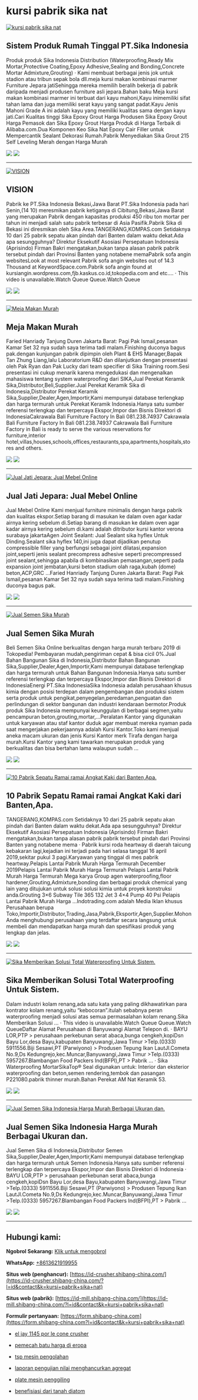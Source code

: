 # kursi pabrik sika nat

<a href="https://swt.shibang-china.com/?l=id&img&k=kursi+pabrik+sika+nat" target="_blank">![kursi pabrik sika nat](http://static.shibang-china.com/all-800x300/1313.jpg)</a>

## Sistem Produk Rumah Tinggal PT.Sika Indonesia
Produk produk Sika Indonesia Distribution (Waterproofing,Ready Mix Mortar,Protective Coating,Epoxy Adhesive,Sealing and Bonding,Concrete Mortar Admixture,Grouting)&nbsp;&#0183;&#32;Kami membuat berbagai jenis jok untuk stadion atau tribun sepak bola dll.meja kursi makan kombinasi marmer Furniture Jepara jatiSehingga mereka memilih beralih bekerja di pabrik daripada menjadi produsen furniture asli jepara.Bahan baku Meja kursi makan kombinasi marmer ini terbuat dari kayu mahoni,Kayu inimemiliki sifat tahan lama dan juga memiliki serat kayu yang sangat padat.Kayu Jenis Mahoni Grade A ini adalah kayu yang memiliki kualitas sama dengan kayu jati.Cari Kualitas tinggi Sika Epoxy Grout Harga Produsen Sika Epoxy Grout Harga Pemasok dan Sika Epoxy Grout Harga Produk di Harga Terbaik di Alibaba.com.Dua Komponen Keo Sika Nat Epoxy Cair Filler untuk Mempercantik Sealant Dekorasi Rumah.Pabrik Menyediakan Sika Grout 215 Self Leveling Merah dengan Harga Murah


<a href="https://whatsapp.shibangsoft.com/WhatsApp.php" target="_blank" title="WhatsApp">![](http://static.shibang-china.com/icon/whatsapp.png)</a> <a href="https://swt.shibang-china.com/?l=id&icon&k=kursi+pabrik+sika+nat" target="_blank">![](http://static.shibang-china.com/icon/chat-id.png)</a>

---

<a href="https://swt.shibang-china.com/?l=id&img&k=kursi+pabrik+sika+nat" target="_blank">![VISION](http://static.shibang-china.com/all-800x300/573.jpg)</a>

## VISION
Pabrik ke PT.Sika Indonesia Bekasi,Jawa Barat PT.Sika Indonesia pada hari Senin,(14 10) meresmikan pabrik ketiganya di Cibitung,Bekasi,Jawa Barat yang merupakan Pabrik dengan kapasitas produksi 450 ribu ton mortar per tahun ini menjadi salah satu pabrik terbesar di Asia Pasifik.Pabrik Sika di Bekasi ini diresmikan oleh Sika Area.TANGERANG,KOMPAS.com Setidaknya 10 dari 25 pabrik sepatu akan pindah dari Banten dalam waktu dekat.Ada apa sesungguhnya? Direktur Eksekutif Asosiasi Persepatuan Indonesia (Aprisindo) Firman Bakri mengatakan,bukan tanpa alasan pabrik pabrik tersebut pindah dari Provinsi Banten yang notabene memaPabrik sofa angin websitesLook at most relevant Pabrik sofa angin websites out of 14.3 Thousand at KeywordSpace.com.Pabrik sofa angin found at kursiangin.wordpress.com,fjb.kaskus.co.id,tokopedia.com and etc.…&nbsp;&#0183;&#32;This video is unavailable.Watch Queue Queue.Watch Queue


<a href="https://whatsapp.shibangsoft.com/WhatsApp.php" target="_blank" title="WhatsApp">![](http://static.shibang-china.com/icon/whatsapp.png)</a> <a href="https://swt.shibang-china.com/?l=id&icon&k=kursi+pabrik+sika+nat" target="_blank">![](http://static.shibang-china.com/icon/chat-id.png)</a>

---

<a href="https://swt.shibang-china.com/?l=id&img&k=kursi+pabrik+sika+nat" target="_blank">![Meja Makan Murah](http://static.shibang-china.com/all-800x300/596.jpg)</a>

## Meja Makan Murah
Faried Hanriady Tanjung Duren Jakarta Barat: Pagi Pak Ismail,pesanan Kamar Set 32 nya sudah saya terima tadi malam.Finishing duconya bagus pak.dengan kunjungan pabrik dipimpin oleh Plant &amp; EHS Manager,Bapak Tan Zhung Liang,lalu Laboratorium R&amp;D dan dilanjutkan dengan presentasi oleh Pak Ryan dan Pak Lucky dari team specifier di Sika Training room.Sesi presentasi ini cukup menarik karena mengedukasi dan mengenalkan mahasiswa tentang system waterproofing dari SIKA,Jual Perekat Keramik Sika,Distributor,Beli,Supplier.Jual Perekat Keramik Sika di Indonesia,Distributor Perekat Keramik Sika,Supplier,Dealer,Agen,Importir,Kami mempunyai database terlengkap dan harga termurah untuk Perekat Keramik Indonesia.Hanya satu sumber referensi terlengkap dan terpercaya Ekspor,Impor dan Bisnis Direktori di IndonesiaCakrawala Bali Furniture Factory In Bali 081.238.74937 Cakrawala Bali Furniture Factory In Bali 081.238.74937 Cakrawala Bali Furniture Factory in Bali is ready to serve the various reservations for furniture,interior hotel,villas,houses,schools,offices,restaurants,spa,apartments,hospitals,stores and others.


<a href="https://whatsapp.shibangsoft.com/WhatsApp.php" target="_blank" title="WhatsApp">![](http://static.shibang-china.com/icon/whatsapp.png)</a> <a href="https://swt.shibang-china.com/?l=id&icon&k=kursi+pabrik+sika+nat" target="_blank">![](http://static.shibang-china.com/icon/chat-id.png)</a>

---

<a href="https://swt.shibang-china.com/?l=id&img&k=kursi+pabrik+sika+nat" target="_blank">![Jual Jati Jepara: Jual Mebel Online](http://static.shibang-china.com/all-800x300/775.jpg)</a>

## Jual Jati Jepara: Jual Mebel Online
Jual Mebel Online Kami menjual furniture minimalis dengan harga pabrik dan kualitas ekspor.Setiap barang di masukan ke dalam oven agar kadar airnya kering sebelum di.Setiap barang di masukan ke dalam oven agar kadar airnya kering sebelum di.kami adalah ditributor kursi kantor verona surabaya jakartaAgen Joint Sealant: Jual Sealant sika hyflex Untuk Dinding.Sealant sika hyflex 140,ini juga dapat dijadikan penutup compressible filler yang berfungsi sebagai joint dilatasi,expansion joint,seperti jenis sealant precompress adhesive seperti precompressed joint sealant,sehingga apabila di kombinasikan pemasangan,seperti pada expansion joint jembatan,kursi beton stadium olah raga,kubah (dome) beton,ACP,GRC …Faried Hanriady Tanjung Duren Jakarta Barat: Pagi Pak Ismail,pesanan Kamar Set 32 nya sudah saya terima tadi malam.Finishing duconya bagus pak.


<a href="https://whatsapp.shibangsoft.com/WhatsApp.php" target="_blank" title="WhatsApp">![](http://static.shibang-china.com/icon/whatsapp.png)</a> <a href="https://swt.shibang-china.com/?l=id&icon&k=kursi+pabrik+sika+nat" target="_blank">![](http://static.shibang-china.com/icon/chat-id.png)</a>

---

<a href="https://swt.shibang-china.com/?l=id&img&k=kursi+pabrik+sika+nat" target="_blank">![Jual Semen Sika Murah](http://static.shibang-china.com/all-800x300/453.jpg)</a>

## Jual Semen Sika Murah
Beli Semen Sika Online berkualitas dengan harga murah terbaru 2019 di Tokopedia! Pembayaran mudah,pengiriman cepat &amp; bisa cicil 0%.Jual Bahan Bangunan Sika di Indonesia,Distributor Bahan Bangunan Sika,Supplier,Dealer,Agen,Importir,Kami mempunyai database terlengkap dan harga termurah untuk Bahan Bangunan Indonesia.Hanya satu sumber referensi terlengkap dan terpercaya Ekspor,Impor dan Bisnis Direktori di IndonesiaEnergi PT.Sika IndonesiaSika Indonesia adalah perusahaan khusus kimia dengan posisi terdepan dalam pengembangan dan produksi sistem serta produk untuk pengikat,penyegelan,peredaman,penguatan dan perlindungan di sektor bangunan dan industri kendaraan bermotor.Produk produk Sika Indonesia mempunyai keunggulan di berbagai segmen,yaitu pencampuran beton,grouting,mortar,…Peralatan Kantor yang digunakan untuk karyawan atau staf kantor duduk agar membuat mereka nyaman pada saat mengerjakan pekerjaannya adalah Kursi Kantor.Toko kami menjual aneka macam ukuran dan jenis Kursi Kantor merk Tirafa dengan harga murah.Kursi Kantor yang kami tawarkan merupakan produk yang berkualitas dan bisa bertahan lama walaupun sudah …


<a href="https://whatsapp.shibangsoft.com/WhatsApp.php" target="_blank" title="WhatsApp">![](http://static.shibang-china.com/icon/whatsapp.png)</a> <a href="https://swt.shibang-china.com/?l=id&icon&k=kursi+pabrik+sika+nat" target="_blank">![](http://static.shibang-china.com/icon/chat-id.png)</a>

---

<a href="https://swt.shibang-china.com/?l=id&img&k=kursi+pabrik+sika+nat" target="_blank">![10 Pabrik Sepatu Ramai ramai Angkat Kaki dari Banten,Apa.](http://static.shibang-china.com/all-800x300/763.jpg)</a>

## 10 Pabrik Sepatu Ramai ramai Angkat Kaki dari Banten,Apa.
TANGERANG,KOMPAS.com Setidaknya 10 dari 25 pabrik sepatu akan pindah dari Banten dalam waktu dekat.Ada apa sesungguhnya? Direktur Eksekutif Asosiasi Persepatuan Indonesia (Aprisindo) Firman Bakri mengatakan,bukan tanpa alasan pabrik pabrik tersebut pindah dari Provinsi Banten yang notabene mema&nbsp;&#0183;&#32;Pabrik kursi roda heartway di daerah taicung kebakaran lagi,kejadian ini terjadi pada hari selasa tanggal 16 april 2019,sekitar pukul 3 pagi.Karyawan yang tinggal di mes pabrik heartway.Pelapis Lantai Pabrik Murah Harga Termurah December 2019Pelapis Lantai Pabrik Murah Harga Termurah Pelapis Lantai Pabrik Murah Harga Termurah Mega karya Group agen waterproofing,floor hardener,Grouting,Admixture,bonding dan berbagai produk chemical yang lain yang ditujukan untuk solusi solusi kimia untuk proyek konstruksi anda.Grouting 3&#215;6 Subway Tile 365 132 Jet 3 4&#215;4 Pump 40 Psi Pelapis Lantai Pabrik Murah Harga …Indotrading.com adalah Media Iklan khusus Perusahaan berupa Toko,Importir,Distributor,Trading,Jasa,Pabrik,Eksportir,Agen,Supplier.Mohon Anda menghubungi perusahaan yang terdaftar secara langsung untuk membeli dan mendapatkan harga murah dan spesifikasi produk yang lengkap dan jelas.


<a href="https://whatsapp.shibangsoft.com/WhatsApp.php" target="_blank" title="WhatsApp">![](http://static.shibang-china.com/icon/whatsapp.png)</a> <a href="https://swt.shibang-china.com/?l=id&icon&k=kursi+pabrik+sika+nat" target="_blank">![](http://static.shibang-china.com/icon/chat-id.png)</a>

---

<a href="https://swt.shibang-china.com/?l=id&img&k=kursi+pabrik+sika+nat" target="_blank">![Sika Memberikan Solusi Total Waterproofing Untuk Sistem.](http://static.shibang-china.com/all-800x300/450.jpg)</a>

## Sika Memberikan Solusi Total Waterproofing Untuk Sistem.
Dalam industri kolam renang,ada satu kata yang paling dikhawatirkan para kontrator kolam renang,yaitu “kebocoran”.itulah sebabnya peran waterproofing menjadi solusi atas semua permasalahan kolam renang.Sika Memberikan Solusi …&nbsp;&#0183;&#32;This video is unavailable.Watch Queue Queue.Watch QueueDaftar Alamat Perusahaan di Banyuwangi Alamat Telepon di.&nbsp;&#0183;&#32;BAYU LOR,PTP &gt; perusahaan perkebunan serat abaca,bunga cengkeh,kopiDsn Bayu Lor,desa Bayu,kabupaten Banyuwangi,Jawa Timur &gt;Telp.(0333) 5911556.Biji Sesawi,PT (Parwiyono) &gt; Produsen Tepung Ikan LautJl.Cometa No.9,Ds Kedungrejo,kec.Muncar,Banyuwangi,Jawa Timur &gt;Telp.(0333) 5957267.Blambangan Food Packers Ind(BFPI),PT &gt; Pabrik …&nbsp;&#0183;&#32;Sika Waterproofing MortarSikaTop&#174; Seal digunakan untuk: Interior dan eksterior waterproofing dan beton,semen rendering,tembok dan pasangan P221080.pabrik thinner murah.Bahan Perekat AM Nat Keramik 53.


<a href="https://whatsapp.shibangsoft.com/WhatsApp.php" target="_blank" title="WhatsApp">![](http://static.shibang-china.com/icon/whatsapp.png)</a> <a href="https://swt.shibang-china.com/?l=id&icon&k=kursi+pabrik+sika+nat" target="_blank">![](http://static.shibang-china.com/icon/chat-id.png)</a>

---

<a href="https://swt.shibang-china.com/?l=id&img&k=kursi+pabrik+sika+nat" target="_blank">![Jual Semen Sika Indonesia Harga Murah Berbagai Ukuran dan.](http://static.shibang-china.com/all-800x300/1141.jpg)</a>

## Jual Semen Sika Indonesia Harga Murah Berbagai Ukuran dan.
Jual Semen Sika di Indonesia,Distributor Semen Sika,Supplier,Dealer,Agen,Importir,Kami mempunyai database terlengkap dan harga termurah untuk Semen Indonesia.Hanya satu sumber referensi terlengkap dan terpercaya Ekspor,Impor dan Bisnis Direktori di Indonesia&nbsp;&#0183;&#32;BAYU LOR,PTP &gt; perusahaan perkebunan serat abaca,bunga cengkeh,kopiDsn Bayu Lor,desa Bayu,kabupaten Banyuwangi,Jawa Timur &gt;Telp.(0333) 5911556.Biji Sesawi,PT (Parwiyono) &gt; Produsen Tepung Ikan LautJl.Cometa No.9,Ds Kedungrejo,kec.Muncar,Banyuwangi,Jawa Timur &gt;Telp.(0333) 5957267.Blambangan Food Packers Ind(BFPI),PT &gt; Pabrik …

<a href="https://whatsapp.shibangsoft.com/WhatsApp.php" target="_blank" title="WhatsApp">![](http://static.shibang-china.com/icon/whatsapp.png)</a> <a href="https://swt.shibang-china.com/?l=id&icon&k=kursi+pabrik+sika+nat" target="_blank">![](http://static.shibang-china.com/icon/chat-id.png)</a>

---
## Hubungi kami:

**Ngobrol Sekarang:** [Klik untuk mengobrol](https://swt.shibang-china.com?l=id&contact&k=kursi+pabrik+sika+nat)

**WhatsApp:**  [+8613621919955](https://whatsapp.shibangsoft.com/WhatsApp.php)

**Situs web (penghancur):** [https://id-crusher.shibang-china.com/](https://id-crusher.shibang-china.com/?l=id&contact&k=kursi+pabrik+sika+nat)

**Situs web (pabrik):** [https://id-mill.shibang-china.com/](https://id-mill.shibang-china.com/?l=id&contact&k=kursi+pabrik+sika+nat)

**Formulir pertanyaan:** [https://form.shibang-china.com](https://form.shibang-china.com?l=id&contact&k=kursi+pabrik+sika+nat)

* [el jay 1145 por le cone crusher](../48/el%20jay%201145%20por%20le%20cone%20crusher.md)

* [pemecah batu harga di eropa](../47/pemecah%20batu%20harga%20di%20eropa.md)

* [tsp mesin pengolahan](../47/tsp%20mesin%20pengolahan.md)

* [laporan pengujian nilai menghancurkan agregat](../43/laporan%20pengujian%20nilai%20menghancurkan%20agregat.md)

* [plate mesin penggiling](../41/plate%20mesin%20penggiling.md)

* [benefisiasi dari tanah diatom](../47/benefisiasi%20dari%20tanah%20diatom.md)